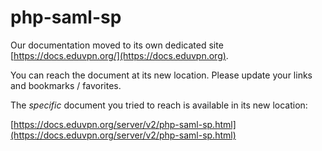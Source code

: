 # php-saml-sp
    
Our documentation moved to its own dedicated site 
[https://docs.eduvpn.org/](https://docs.eduvpn.org).

You can reach the document at its new location. Please update your links and 
bookmarks / favorites.

The _specific_ document you tried to reach is available in its new location:

[https://docs.eduvpn.org/server/v2/php-saml-sp.html](https://docs.eduvpn.org/server/v2/php-saml-sp.html)

